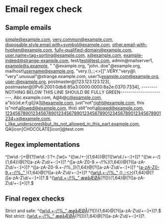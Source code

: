 # Email regex check

## Sample emails
simple@example.com,
very.common@example.com,
disposable.style.email.with+symbol@example.com,
other.email-with-hyphen@example.com,
fully-qualified-domain@example.com,
user.name+tag+sorting@example.com,
x@example.com,
example-indeed@strange-example.com,
test/test@test.com,
admin@mailserver1,
example@s.example,
" "@example.org,
"john..doe"@example.org,
mailhost!username@example.org,
"very.(),:;<>[]\".VERY.\"very@\\ \"very\".unusual"@strange.example.com,
user%example.com@example.org,
user-@example.org,
postmaster@[123.123.123.123],
postmaster@[IPv6:2001:0db8:85a3:0000:0000:8a2e:0370:7334],
--------NOTHING BELOW THIS LINE SHOULD BE FULLY GREEN-----------------------,
Abc.example.com,
A@b@c@example.com,
a"b(c)d,e:f;g<h>i[j\k]l@example.com,
just"not"right@example.com,
this is"not\allowed@example.com,
this\ still\"not\\allowed@example.com,
1234567890123456789012345678901234567890123456789012345678901234+x@example.com,
i_like_underscore@but_its_not_allowed_in_this_part.example.com,
QA[icon]CHOCOLATE[icon]@test.com

## Regex implementations

^[\w\d\.-]+@\[?[\w\d\.\-\]:?+\.[\w]+
^([\w\./+-]{1,64})@\[?([\w\d\./+-:]+)\]?
^([\w\.+-/]{1,64})@\[?([a-zA-Z\d/+-:]+)\]?
^([a-zA-Z0-9\.+-/!%]{1,64})@\[?([a-zA-Z\d/+-:]+)\]?
^([a-zA-Z0-9\.+-/!%_]){1,64}@\[?([a-zA-Z\d/+-:]+)\]?
^([a-zA-Z0-9\.+-/!%_" ](?!"\w)){1,64}@\[?([a-zA-Z\d/+-:]+)\]?
^([\w\d\.+-/!%_" (),:;<>](?!"\w)){1,64}@\[?([a-zA-Z\d/+-:]+)\]?.$
^([\w\d\.+\-/!%_" æøåÆØÅ](?!"\w)(?!\[)){1,64}@\[?([a-zA-Z\d/+-:]+)\]?.$

## Final regex checks

Strict and safe: ^([\w\d\.+\-/!%_" æøåÆØÅ](?!"\w)(?!\[)){1,64}@\[?([a-zA-Z\d/+-:]+)\]?.$
Not strict: ([\w\d\.+\-/!%_" æøåÆØÅ](?!"\w)(?!\[)){1,64}@\[?([a-zA-Z\d/+-:]+)\]?.
